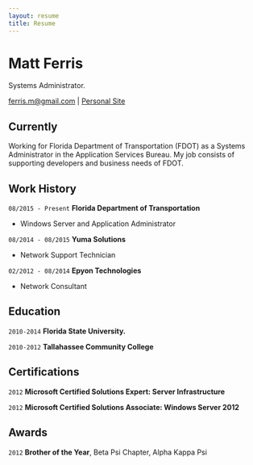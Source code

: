 ```yaml
---
layout: resume
title: Resume
---
```

# Matt Ferris
Systems Administrator.

<div id="webaddress">
<a href="ferris.m@gmail.com">ferris.m@gmail.com</a>
| <a href="http://mattferris.com">Personal Site</a>
</div>


## Currently

Working for Florida Department of Transportation (FDOT) 
as a Systems Administrator in the Application Services Bureau. 
My job consists of supporting developers and business needs of FDOT.

## Work History

`08/2015 - Present`
__Florida Department of Transportation__

- Windows Server and Application Administrator


`08/2014 - 08/2015`
__Yuma Solutions__

- Network Support Technician


`02/2012 - 08/2014`
__Epyon Technologies__

- Network Consultant



## Education

`2010-2014`
__Florida State University.__


`2010-2012`
__Tallahassee Community College__


## Certifications

`2012`
__Microsoft Certified Solutions Expert: Server Infrastructure__


`2012`
__Microsoft Certified Solutions Associate: Windows Server 2012__


## Awards

`2012`
__Brother of the Year__, Beta Psi Chapter, Alpha Kappa Psi




